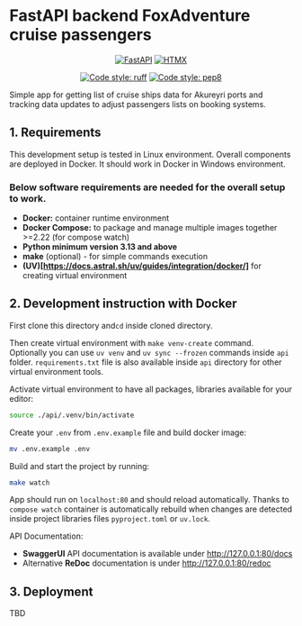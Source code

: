 # FastAPI backend FoxAdventure cruise passengers

<center>

[![FastAPI](https://img.shields.io/badge/fastapi-%23009485.svg?style=for-the-badge&logo=fastapi&logoColor=white)](https://fastapi.tiangolo.com/)
[![HTMX](https://img.shields.io/badge/HTMX-36C?logo=htmx&logoColor=fff)](https://htmx.org/)

[![Code style: ruff](https://img.shields.io/badge/code%20style-ruff-orange.svg)](https://docs.astral.sh/ruff/)
<a href="https://www.python.org/dev/peps/pep-0008/"><img alt="Code style: pep8" src="https://img.shields.io/badge/code%20style-pep8-orange.svg"></a>

</center>

Simple app for getting list of cruise ships data for Akureyri ports and tracking data updates to adjust passengers lists on booking systems.

## 1. Requirements

This development setup is tested in Linux environment. Overall components are deployed in Docker. It should work in Docker in Windows environment.

### Below software requirements are needed for the overall setup to work.

- **Docker:** container runtime environment
- **Docker Compose:** to package and manage multiple images together >=2.22 (for compose watch)
- **Python minimum version 3.13 and above**
- **make** (optional) - for simple commands execution
- **(UV)[https://docs.astral.sh/uv/guides/integration/docker/]** for creating virtual environment

## 2. Development instruction with Docker

First clone this directory and`cd` inside cloned directory.

Then create virtual environment with `make venv-create` command. Optionally you can use `uv venv` and `uv sync --frozen` commands inside `api` folder. `requirements.txt` file is also available inside `api` directory for other virtual environment tools.

Activate virtual environment to have all packages, libraries available for your editor:

```bash
source ./api/.venv/bin/activate
```

Create your `.env` from `.env.example` file and build docker image:

```bash
mv .env.example .env
```

Build and start the project by running:

```bash
make watch
```

App should run on `localhost:80` and should reload automatically. Thanks to `compose watch` container is automatically rebuild when changes are detected inside project libraries files `pyproject.toml` or `uv.lock`.

API Documentation:

- **SwaggerUI** API documentation is available under http://127.0.0.1:80/docs
- Alternative **ReDoc** documentation is under http://127.0.0.1:80/redoc

## 3. Deployment

TBD
